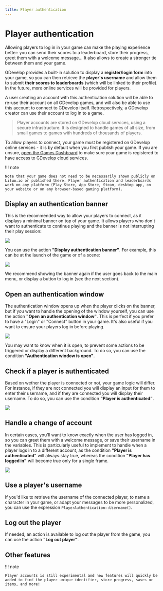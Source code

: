 ```yaml
---
title: Player authentication
---
```

# Player authentication

Allowing players to log in in your game can make the playing experience better: you can send their scores to a leaderboard, store their progress, greet them with a welcome message... It also allows to create a stronger tie between them and your game.

GDevelop provides a built-in solution to display a **register/login form** into your game, so you can then retrieve the **player's username** and allow them to submit **their scores to leaderboards** (which will be linked to their profile). In the future, more online services will be provided for players.

A user creating an account with this authentication solution will be able to re-use their account on all GDevelop games, and will also be able to use this account to connect to GDevelop itself.
Retrospectively, a GDevelop creator can use their account to log in to a game.

> Player accounts are stored on GDevelop cloud services, using a secure infrastructure. It is designed to handle games of all size, from small games to games with hundreds of thousands of players.

To allow players to connect, your game must be registered on GDevelop online services - it is by default when you first publish your game. If you are unsure, [open the Games Dashboard](/gdevelop5/interface/games-dashboard) to make sure your game is registered to have access to GDevelop cloud services.

!!! note

    Note that your game does not need to be necessarily shown publicly on Liluo.io or published there. Player authentication and leaderboards work on any platform (Play Store, App Store, Steam, desktop app, on your website or on any browser-based gaming platform).

## Display an authentication banner

This is the recommended way to allow your players to connect, as it displays a minimal banner on top of your game. It allows players who don't want to authenticate to continue playing and the banner is not interrupting their play session:

![](/gdevelop5/all-features/player-authentication-banner.png)

You can use the action **"Display authentication banner"**. For example, this can be at the launch of the game or of a scene:

![](/gdevelop5/all-features/player-authentication/player-authentication-display-banner.png)

We recommend showing the banner again if the user goes back to the main menu, or display a button to log in (see the next section).

## Open an authentication window

The authentication window opens up when the player clicks on the banner, but if you want to handle the opening of the window yourself, you can use the action **"Open an authentication window"**. This is perfect if you prefer to have a "Login" or "Connect" button in your game. It's also useful if you want to ensure your players log in before playing.

![](/gdevelop5/all-features/player-authentication/player-authentication-window.png)

You may want to know when it is open, to prevent some actions to be triggered or display a different background. To do so, you can use the condition **"Authentication window is open"**.

## Check if a player is authenticated

Based on wether the player is connected or not, your game logic will differ.
For instance, if they are not connected you will display an input for them to enter their username, and if they are connected you will display their username.
To do so, you can use the condition **"Player is authenticated"**.

![](/gdevelop5/all-features/player-authentication/is-authenticated.png)

## Handle a change of account

In certain cases, you'll want to know exactly when the user has logged in, so you can greet them with a welcome message, or save their username in the variables.
This is particularly useful to implement to handle when a player logs in to a different account, as the condition **"Player is authenticated"** will always stay true, whereas the condition **"Player has logged in"** will become true only for a single frame.

![](/gdevelop5/all-features/player-authentication/logged-in-events.png)

## Use a player's username

If you'd like to retrieve the username of the connected player, to name a character in your game, or adapt your messages to be more personalized, you can use the expression `PlayerAuthentication::Username()`.

## Log out the player

If needed, an action is available to log out the player from the game, you can use the action **"Log out player"**.

## Other features

!!! note

    Player accounts is still experimental and new features will quickly be added to find the player unique identifier, store progress, saves or items, and more!